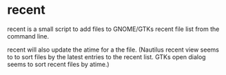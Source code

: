 # recent #

recent is a small script to add files to GNOME/GTKs recent file list
from the command line.

recent will also update the atime for a the file. (Nautilus recent
view seems to to sort files by the latest entries to the recent
list. GTKs open dialog seems to sort recent files by atime.)
